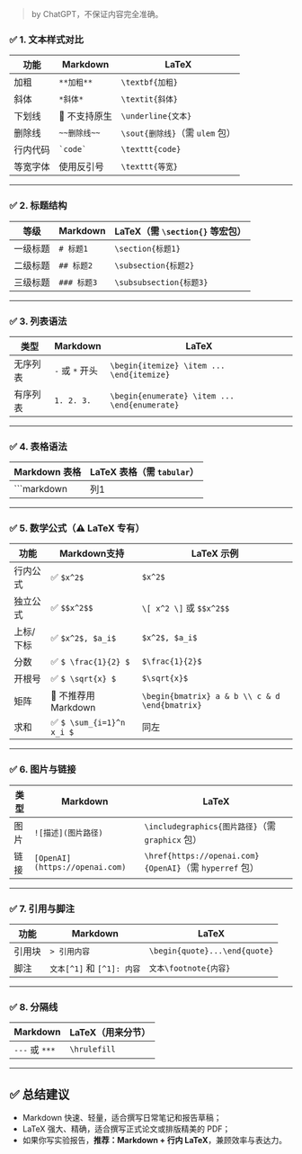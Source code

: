  > by ChatGPT，不保证内容完全准确。
### ✅ 1. 文本样式对比

|功能|Markdown|LaTeX|
|---|---|---|
|加粗|`**加粗**`|`\textbf{加粗}`|
|斜体|`*斜体*`|`\textit{斜体}`|
|下划线|🚫 不支持原生|`\underline{文本}`|
|删除线|`~~删除线~~`|`\sout{删除线}`（需 `ulem` 包）|
|行内代码|`` `code` ``|`\texttt{code}`|
|等宽字体|使用反引号|`\texttt{等宽}`|

---

### ✅ 2. 标题结构

|等级|Markdown|LaTeX（需 `\section{}` 等宏包）|
|---|---|---|
|一级标题|`# 标题1`|`\section{标题1}`|
|二级标题|`## 标题2`|`\subsection{标题2}`|
|三级标题|`### 标题3`|`\subsubsection{标题3}`|

---

### ✅ 3. 列表语法

| 类型   | Markdown     | LaTeX                                         |
| ---- | ------------ | --------------------------------------------- |
| 无序列表 | `-` 或 `*` 开头 | `\begin{itemize} \item ... \end{itemize}`     |
| 有序列表 | `1. 2. 3.`   | `\begin{enumerate} \item ... \end{enumerate}` |

---

### ✅ 4. 表格语法

|Markdown 表格|LaTeX 表格（需 `tabular`）|
|---|---|
|```markdown|列1|

---

### ✅ 5. 数学公式（⚠️ LaTeX 专有）

|功能|Markdown支持|LaTeX 示例|
|---|---|---|
|行内公式|✅ `$x^2$`|`$x^2$`|
|独立公式|✅ `$$x^2$$`|`\[ x^2 \]` 或 `$$x^2$$`|
|上标/下标|✅ `$x^2$, $a_i$`|`$x^2$, $a_i$`|
|分数|✅ `$ \frac{1}{2} $`|`$\frac{1}{2}$`|
|开根号|✅ `$ \sqrt{x} $`|`$\sqrt{x}$`|
|矩阵|🚫 不推荐用 Markdown|`\begin{bmatrix} a & b \\ c & d \end{bmatrix}`|
|求和|✅ `$ \sum_{i=1}^n x_i $`|同左|

---

### ✅ 6. 图片与链接

|类型|Markdown|LaTeX|
|---|---|---|
|图片|`![描述](图片路径)`|`\includegraphics{图片路径}`（需 `graphicx` 包）|
|链接|`[OpenAI](https://openai.com)`|`\href{https://openai.com}{OpenAI}`（需 `hyperref` 包）|

---

### ✅ 7. 引用与脚注

|功能|Markdown|LaTeX|
|---|---|---|
|引用块|`> 引用内容`|`\begin{quote}...\end{quote}`|
|脚注|`文本[^1]` 和 `[^1]: 内容`|`文本\footnote{内容}`|

---

### ✅ 8. 分隔线

|Markdown|LaTeX（用来分节）|
|---|---|
|`---` 或 `***`|`\hrulefill`|

---

## ✅ 总结建议

- Markdown 快速、轻量，适合撰写日常笔记和报告草稿；
- LaTeX 强大、精确，适合撰写正式论文或排版精美的 PDF；
- 如果你写实验报告，**推荐：Markdown + 行内 LaTeX**，兼顾效率与表达力。